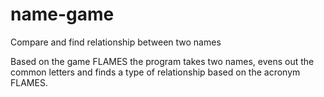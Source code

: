 # name-game
Compare and find relationship between two names

Based on the game FLAMES the program takes two names, evens out the common letters and finds a type of relationship based on the acronym FLAMES. 

